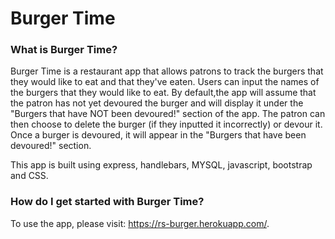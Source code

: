 # Burger Time

### What is Burger Time?
Burger Time is a restaurant app that allows patrons to track the burgers that they would like to eat and that they've eaten. Users can input the names of the burgers that they would like to eat. By default,the app will assume that the patron has not yet devoured the burger and will display it under the "Burgers that have NOT been devoured!" section of the app. The patron can then choose to delete the burger (if they inputted it incorrectly) or devour it. Once a burger is devoured, it will appear in the "Burgers that have been devoured!" section. 

This app is built using express, handlebars, MYSQL, javascript, bootstrap and CSS.


### How do I get started with Burger Time?
To use the app, please visit: https://rs-burger.herokuapp.com/. 
